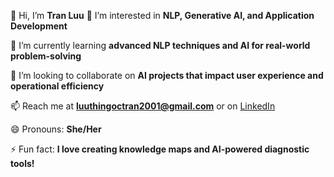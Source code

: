 👋 Hi, I’m **Tran Luu**
👀 I’m interested in **NLP, Generative AI, and Application Development**  

🌱 I’m currently learning **advanced NLP techniques and AI for real-world problem-solving**  

💞️ I’m looking to collaborate on **AI projects that impact user experience and operational efficiency**  

📫 Reach me at **[luuthingoctran2001@gmail.com](mailto:luuthingoctran2001@gmail.com)** or on [LinkedIn](https://linkedin.com/in/ltnt)  

😄 Pronouns: **She/Her**  

⚡ Fun fact: **I love creating knowledge maps and AI-powered diagnostic tools!**


<!---
![GitHub](https://img.shields.io/badge/GitHub-3776AB?style=for-the-badge&logo=github&logoColor=white)
![C++](https://img.shields.io/badge/C++-00599C?style=for-the-badge&logo=c%2B%2B&logoColor=white)
![Java](https://img.shields.io/badge/Java-FF6F00?style=for-the-badge&logo=java&logoColor=white)
![Python](https://img.shields.io/badge/Python-3776AB?style=for-the-badge&logo=python&logoColor=white)
![TensorFlow](https://img.shields.io/badge/TensorFlow-FF6F00?style=for-the-badge&logo=tensorflow&logoColor=white)
![PyTorch](https://img.shields.io/badge/PyTorch-EE4C2C?style=for-the-badge&logo=pytorch&logoColor=white)
![Docker](https://img.shields.io/badge/Docker-2496ED?style=for-the-badge&logo=docker&logoColor=white)
![HTML5](https://img.shields.io/badge/HTML5-E34F26?style=for-the-badge&logo=html5&logoColor=white)
![GitHub](https://img.shields.io/badge/GitHub-000000?style=for-the-badge&logo=github&logoColor=white)
![Jupyter](https://img.shields.io/badge/Jupyter-8E75B2?style=for-the-badge&logo=jupyter&logoColor=white)

--->
